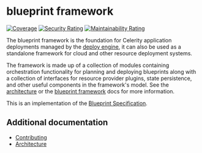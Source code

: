 # blueprint framework

[![Coverage](https://sonarcloud.io/api/project_badges/measure?project=two-hundred_celerity-blueprint&metric=coverage)](https://sonarcloud.io/summary/new_code?id=two-hundred_celerity-blueprint)
[![Security Rating](https://sonarcloud.io/api/project_badges/measure?project=two-hundred_celerity-blueprint&metric=security_rating)](https://sonarcloud.io/summary/new_code?id=two-hundred_celerity-blueprint)
[![Maintainability Rating](https://sonarcloud.io/api/project_badges/measure?project=two-hundred_celerity-blueprint&metric=sqale_rating)](https://sonarcloud.io/summary/new_code?id=two-hundred_celerity-blueprint)

The blueprint framework is the foundation for Celerity application deployments managed by the [deploy engine](../deploy-engine), it can also be used as a standalone framework for cloud and other resource deployment systems.

The framework is made up of a collection of modules containing orchestration functionality for planning and deploying blueprints along with a collection of interfaces for resource provider plugins, state persistence, and other useful components in the framework's model. See the [architecture](docs/ARCHITECTURE.md) or the [blueprint framework](https://www.celerityframework.io/blueprint-framework/docs/intro) docs for more information.

This is an implementation of the [Blueprint Specification](https://celerityframework.io/docs/blueprint/specification).

## Additional documentation

- [Contributing](docs/CONTRIBUTING.md)
- [Architecture](docs/ARCHITECTURE.md)
